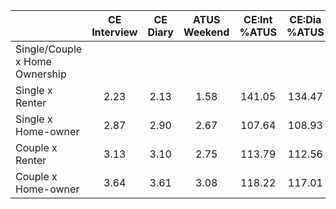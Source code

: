 
|                      | CE<br>Interview |  CE<br>Diary | ATUS<br>Weekend | CE:Int<br>%ATUS | CE:Dia<br>%ATUS |
| -------------------- | :----------: | :----------: | :----------: | :----------: | :----------: |
| Single/Couple x Home Ownership |              |              |              |              |              |
| Single x Renter      |         2.23 |         2.13 |         1.58 |       141.05 |       134.47 |
| Single x Home-owner  |         2.87 |         2.90 |         2.67 |       107.64 |       108.93 |
| Couple x Renter      |         3.13 |         3.10 |         2.75 |       113.79 |       112.56 |
| Couple x Home-owner  |         3.64 |         3.61 |         3.08 |       118.22 |       117.01 |

